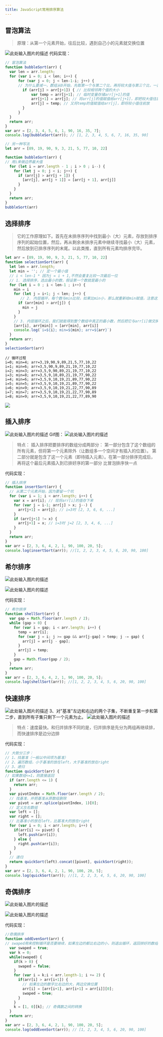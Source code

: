 ```yaml
---
title: JavaScript常用排序算法
---
```


## 冒泡算法

>原理：从第一个元素开始，往后比较，遇到自己小的元素就交换位置

![此处输入图片的描述][1]
代码实现：
```JavaScript
// 冒泡算法
function bubbleSort(arr) {
  var len = arr.length;
  for (var i = 0; i < len; i++) {
	  for (var j = 0; j < len-1-i; j++) {
	  // 为什么要减一，数组从0开始，先取第一个与第二个比，再将较大值与第三个比，一直比到最后一个，再拿第二个值与第三个比……(外层循环一次，内层循环多次)
	    if (arr[j] > arr[j+1]) { // 比较相邻两个值的大小
		    var temp = arr[j+1]; // 临时变量存储arr[j+1]的值
		    arr[j+1] = arr[j]; // 将arr[j]的值赋值给arr[j+1]，即把较大值往后放
		    arr[j] = temp; // 又将temp的值赋值给arr[j]，即将较小值往前放
	    }
	  }
  }
  return arr;
}
var arr = [2, 3, 4, 5, 6, 1, 90, 16, 35, 7];
console.log(bubbleSort(arr)); // [1, 2, 3, 4, 5, 6, 7, 16, 35, 90]
```

```javascript
// 另一种写法
let arr = [89, 19, 90, 9, 3, 21, 5, 77, 10, 22]

function bubbleSort(arr) {
// 用i来做边界最大值
  for (let i = arr.length - 1 ; i > 0 ; i--) {
    for (let j = 0; j < i; j++) {
      if (arr[j] > arr[j + 1]) {
        [arr[j], arr[j + 1]] = [arr[j + 1], arr[j]]
      }
    }
  }
  return arr;
}
bubbleSort(arr)
```

## 选择排序

> 它的工作原理如下。首先在未排序序列中找到最小（大）元素，存放到排序序列的起始位置，然后，再从剩余未排序元素中继续寻找最小（大）元素，然后放到已排序序列的末尾。以此类推，直到所有元素均排序完毕。

```javascript
let arr = [89, 19, 90, 9, 3, 21, 5, 77, 10, 22]
function selectionSort(arr) {
  let len = arr.length;
  let min = ''; // 定一个最小值
  // i < len-1 * 因为j = i + 1,不然会重复比较一次最后一位
  // 1. 选择排序，选出最小的数，假设第一个数就是最小的
  for (let i = 0 ; i < len-1 ; i++) {
    min = i
    for (let j = i+1; j < len; j++) {
       // 2. 内层循环，每个数与min比较，如果比min小，那么就重新给min赋值，注意这里不交换位置
      if (arr[min] > arr[j]) {
        min = j
      }
    }
    // 3. 内层循环之后，我们就能得到整个数组中真正的最小数，然后把它与arr[i]做交换，外层循环第二次的时候，就假设第二个数是最小的，依此类推
    [arr[i], arr[min]] = [arr[min], arr[i]]
    console.log(`i=${i}; min=${min}; arr=${arr}`)
  }
  return arr;
}
selectionSort(arr)
```

```
// 循环过程
i=0; min=4; arr=3,19,90,9,89,21,5,77,10,22
i=1; min=6; arr=3,5,90,9,89,21,19,77,10,22
i=2; min=3; arr=3,5,9,90,89,21,19,77,10,22
i=3; min=8; arr=3,5,9,10,89,21,19,77,90,22
i=4; min=6; arr=3,5,9,10,19,21,89,77,90,22
i=5; min=5; arr=3,5,9,10,19,21,89,77,90,22
i=6; min=9; arr=3,5,9,10,19,21,22,77,90,89
i=7; min=7; arr=3,5,9,10,19,21,22,77,90,89
i=8; min=9; arr=3,5,9,10,19,21,22,77,89,90
```


![](https://upload.wikimedia.org/wikipedia/commons/b/b0/Selection_sort_animation.gif)



## 插入排序
![此处输入图片的描述][2]
Gif图：
![此处输入图片的描述][3]


>特点：
>插入排序把要排序的数组分成两部分：
>第一部分包含了这个数组的所有元素，但将第一个元素除外（让数组多一个空间才有插入的位置）。
>第二部分就是包含了这一个元素（即待插入元素）。在第一部分排序完成后，再将这个最后元素插入到已排好序的第一部分
>比冒泡排序快一点

代码实现：
```JavaScript
// 插入排序
function insertSort(arr) {
  // 从第二个元素开始，因为要留一个坑
  for (var i = 1; i < arr.length; i++) {
    var x = arr[i]; // 现将arr[i]的值存下来
	for (var j = i-1; arr[j] > x; j--) {
	  arr[j+1] = arr[j]; // i=3时 [2, 3, 6, 6, ...]
	}
	if (arr[j+1] != x) {
	  arr[j+1] = x; // i=3时 j=2 [2, 3, 4, 6, ...]
	}
  }
  return arr;
}
var arr = [2, 3, 6, 4, 2, 1, 90, 100, 20, 5];
console.log(insertSort(arr)); //[1, 2, 2, 3, 4, 5, 6, 20, 90, 100]
```
## 希尔排序
![此处输入图片的描述][4]


![此处输入图片的描述][5]


  代码实现：
```JavaScript
// 希尔排序
function shellSort(arr) {
  var gap = Math.floor(arr.length / 2);
  while (gap > 0) {
    for (var i = gap; i < arr.length; i++) {
	  temp = arr[i];
	  for (var j = i; j >= gap && arr[j-gap] > temp; j -= gap) {
	    arr[j] = arr[j - gap];
	  }
	  arr[j] = temp;
	}
	gap = Math.floor(gap / 2);
  }
  return arr;
}
var arr = [2, 3, 6, 4, 2, 1, 90, 100, 20, 5];
console.log(shellSort(arr)); //[1, 2, 2, 3, 4, 5, 6, 20, 90, 100]
```
## 快速排序
![此处输入图片的描述][6]
3、对"基准"左边和右边的两个子集，不断重复第一步和第二步，直到所有子集只剩下一个元素为止。
![此处输入图片的描述][7]
  >特点：速度最快。和归并排序不同的是，归并排序是先分为两组再继续排，而快速排序是边分边排

代码实现：
```JavaScript
// 大致分三步：
// 1、找基准（一般以中间项为基准）
// 2、遍历数组，小于基准的放在left，大于基准的放在right
// 3、递归
function quickSort(arr) {
// 如果数组<=1，则直接返回
  if (arr.length <= 1) {
    return arr;
  }
  var pivotIndex = Math.floor(arr.length / 2);
  // 找基准，并把基准从原数组删除
  var pivot = arr.splice(pivotIndex, 1)[0];
  // 定义左右数组
  var left = [];
  var right = [];
  // 比基准小的放在left，比基准大的放在right
  for (var i = 0; i < arr.length; i++) {
    if(arr[i] <= pivot) {
 	  left.push(arr[i]);
 	} else {
 	  right.push(arr[i]);
 	}
  }
  // 递归
  return quickSort(left).concat([pivot], quickSort(right));
} 
var arr = [2, 3, 6, 4, 2, 1, 90, 100, 20, 5];
console.log(quickSort(arr)); //[1, 2, 2, 3, 4, 5, 6, 20, 90, 100]
```
## 奇偶排序
![此处输入图片的描述][8]

![此处输入图片的描述][9]


[1]: http://p9.pstatp.com/large/31f700004cd560512e10
[2]: http://p1.pstatp.com/large/32040001405eee3b0feb
[3]: http://p3.pstatp.com/large/31f30005215262ad5c2c
[4]: http://p9.pstatp.com/large/31f50001fa47898d558e
[5]: http://p3.pstatp.com/large/31f7000052f9c0b67e86
[6]: http://p1.pstatp.com/large/3202000045b4fa206217
[7]: http://p3.pstatp.com/large/320b0000495f2a5aceaa
[8]: http://p3.pstatp.com/large/320200004c84b8c20819
[9]: http://p3.pstatp.com/large/320200004d44a4a1bb61

代码实现：
```JavaScript
//奇偶排序
function oddEvenSort(arr) {
// swaped用来控制循环是否要继续，如果左边的都比右边的小，则退出循环，返回排好的数组
  var swaped = true;
  var k = 0;
  while(swaped) {
    if(k > 0) {
	  swaped = false;
	}
	for (var i = k;i < arr.length-1; i += 2) {
	  if(arr[i] > arr[i+1]) {
	    // 如果左边的数字比右边的大，两边交换位置
	    arr[i] = [arr[i+1], arr[i+1] = arr[i]][0];
		swaped = true;
	  }
	}
	k = [1, 0][k]; // 奇偶数之间的转换
  }
  return arr;
}
var arr = [2, 3, 6, 4, 2, 1, 90, 100, 20, 5];
console.log(oddEvenSort(arr)); // [1, 2, 3, 4, 5, 6, 20, 90, 100]
```